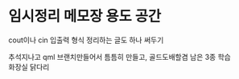 # 임시정리 메모장 용도 공간

cout이나 cin 입출력 형식 정리하는 글도 하나 써두기

추석지나고 qml 브랜치만들어서 틈틈히 만들고, 골드도배할겸 남은 3종 학습  
화장실 닭다리
